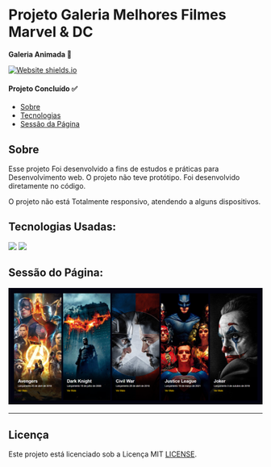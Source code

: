 <h1> Projeto Galeria Melhores Filmes Marvel & DC </h1>
<p><b>Galeria Animada 🧮</b></p>

[![Website shields.io](https://img.shields.io/website-up-down-green-red/http/shields.io.svg)](http://shields.io/)

<h4> 
	Projeto Concluído ✅
</h4>

<ul>
 <li><a href="#sobre">Sobre</a></li>
 <li><a href="#tecnologias">Tecnologias</a></li> 
 <li><a href="#sessao">Sessão da Página</a></li>
</ul>

<h2 id="sobre">Sobre</h2>
<p>Esse projeto Foi desenvolvido a fins de estudos e práticas para Desenvolvimento web. O projeto não teve protótipo.
Foi desenvolvido diretamente no código.</p>

<p>O projeto não está Totalmente responsivo, atendendo a alguns dispositivos.</p>
<h2 id="tecnologias">Tecnologias Usadas:</h2>
<p>
  <img src="https://img.shields.io/badge/HTML5-E34F26?style=for-the-badge&logo=html5&logoColor=white" />
  <img src="https://img.shields.io/badge/CSS3-1572B6?style=for-the-badge&logo=css3&logoColor=white" /> 
</p>

<h2 id="sessao">Sessão do Página:</h2>

![Começo](https://github.com/AlexDeSaran/Galeria/blob/main/img/cap1.png)

---

## Licença

Este projeto está licenciado sob a Licença MIT [LICENSE](LICENSE).

